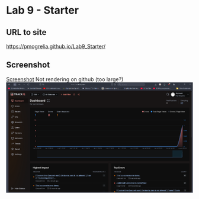 # Lab 9 - Starter
## URL to site 
https://pmogrelia.github.io/Lab9_Starter/

## Screenshot
[Screenshot](trackjs.png)
Not rendering on github (too large?)
![image](trackjs.png)